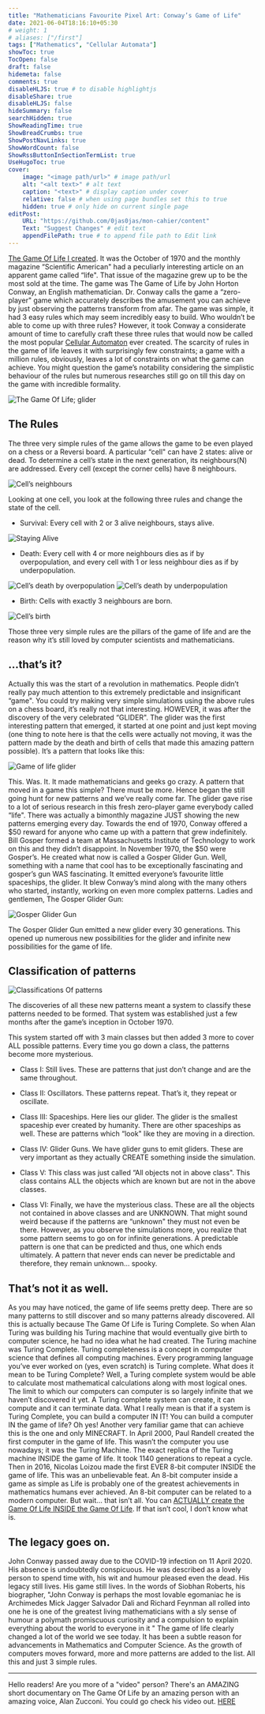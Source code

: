 ```yaml
---
title: "Mathematicians Favourite Pixel Art: Conway’s Game of Life"
date: 2021-06-04T18:16:10+05:30
# weight: 1
# aliases: ["/first"]
tags: ["Mathematics", "Cellular Automata"]
showToc: true
TocOpen: false
draft: false
hidemeta: false
comments: true
disableHLJS: true # to disable highlightjs
disableShare: true
disableHLJS: false
hideSummary: false
searchHidden: true
ShowReadingTime: true
ShowBreadCrumbs: true
ShowPostNavLinks: true
ShowWordCount: false
ShowRssButtonInSectionTermList: true
UseHugoToc: true
cover:
    image: "<image path/url>" # image path/url
    alt: "<alt text>" # alt text
    caption: "<text>" # display caption under cover
    relative: false # when using page bundles set this to true
    hidden: true # only hide on current single page
editPost:
    URL: "https://github.com/0jas0jas/mon-cahier/content"
    Text: "Suggest Changes" # edit text
    appendFilePath: true # to append file path to Edit link
---
```




[The Game Of Life I created](https://unsolicitedsite.netlify.app/game/). It was the October of 1970 and the monthly magazine “Scientific American" had a peculiarly interesting article on an apparent game called “life". That issue of the magazine grew up to be the most sold at the time. The game was The Game of Life by John Horton Conway, an English mathematician. Dr. Conway calls the game a “zero-player" game which accurately describes the amusement you can achieve by just observing the patterns transform from afar. The game was simple, it had 3 easy rules which may seem incredibly easy to build. Who wouldn’t be able to come up with three rules? However, it took Conway a considerate amount of time to carefully craft these three rules that would now be called the most popular [Cellular Automaton](https://en.wikipedia.org/wiki/Cellular_automaton) ever created. The scarcity of rules in the game of life leaves it with surprisingly few constraints; a game with a million rules, obviously, leaves a lot of constraints on what the game can achieve. You might question the game’s notability considering the simplistic behaviour of the rules but numerous researches still go on till this day on the game with incredible formality.

![The Game Of Life; glider](https://www.tutorialchip.com/wp-content/uploads/2011/04/Hacker-Glider-Emblem-Wallpaper.jpg)


## The Rules

The three very simple rules of the game allows the game to be even played on a chess or a Reversi board. A particular “cell" can have 2 states: alive or dead. To determine a cell’s state in the next generation, its neighbours(N) are addressed. Every cell (except the corner cells) have 8 neighbours. 

![Cell’s neighbours](../../pictures/Game%20Of%20Life/N.jpg)

Looking at one cell, you look at the following three rules and change the state of the cell.


- Survival: Every cell with 2 or 3 alive neighbours, stays alive.


![Staying Alive](../../pictures/Game%20Of%20Life/Staying%20Alive.jpg)

- Death: Every cell with 4 or more neighbours dies as if by overpopulation, and every cell with 1 or less neighbour dies as if by underpopulation.


![Cell’s death by overpopulation](../../pictures/Game%20Of%20Life/Death-overpopulation.jpg)
![Cell’s death by underpopulation](../../pictures/Game%20Of%20Life/Death-underpopulation.jpg)

- Birth: Cells with exactly 3 neighbours are born.


![Cell’s birth](../../pictures/Game%20Of%20Life/Birth.png)


Those three very simple rules are the pillars of the game of life and are the reason why it’s still loved by computer scientists and mathematicians.

## …that’s it?


Actually this was the start of a revolution in mathematics. People didn’t really pay much attention to this extremely predictable and insignificant “game". You could try making very simple simulations using the above rules on a chess board, it’s really not that interesting. HOWEVER, it was after the discovery of the very celebrated “GLIDER". The glider was the first interesting pattern that emerged, it started at one point and just kept moving (one thing to note here is that the cells were actually not moving, it was the pattern made by the death and birth of cells that made this amazing pattern possible). It’s a pattern that looks like this:

![Game of life glider](https://upload.wikimedia.org/wikipedia/commons/d/d0/Game_of_life_animated_glider_2.gif)


This. Was. It. It made mathematicians and geeks go crazy. A pattern that moved in a game this simple? There must be more. Hence began the still going hunt for new patterns and we’ve really come far. The glider gave rise to a lot of serious research in this fresh zero-player game everybody called “life". There was actually a bimonthly magazine JUST showing the new patterns emerging every day. Towards the end of 1970, Conway offered a $50 reward for anyone who came up with a pattern that grew indefinitely. Bill Gosper formed a team at Massachusetts Institute of Technology to work on this and they didn’t disappoint. In November 1970, the $50 were Gosper’s. He created what now is called a Gosper Glider Gun. Well, something with a name that cool has to be exceptionally fascinating and gosper’s gun WAS fascinating. It emitted everyone’s favourite little spaceships, the glider. It blew Conway’s mind along with the many others who started, instantly, working on even more complex patterns. Ladies and gentlemen, The Gosper Glider Gun:

![Gosper Glider Gun](https://www.conwaylife.com/w/images/b/b6/Gosperglidergun.gif)


The Gosper Glider Gun emitted a new glider every 30 generations. This opened up numerous new possibilities for the glider and infinite new possibilities for the game of life.

## Classification of patterns


![Classifications Of patterns](https://evolvingweb.ca/sites/default/files/inline-images/68747470733a2f2f6d656469612e67697068792e636f6d2f6d656469612f3456565a547654717a5252304255774e49482f67697068792e676966.gif)

The discoveries of all these new patterns meant a system to classify these patterns needed to be formed. That system was established just a few months after the game’s inception in October 1970.

This system started off with 3 main classes but then added 3 more to cover ALL possible patterns. Every time you go down a class, the patterns become more mysterious.

- Class I: Still lives. These are patterns that just don’t change and are the same throughout.

- Class II: Oscillators. These patterns repeat. That’s it, they repeat or oscillate.

- Class III: Spaceships. Here lies our glider. The glider is the smallest spaceship ever created by humanity. There are other spaceships as well. These are patterns which “look" like they are moving in a direction.

- Class IV: Glider Guns. We have glider guns to emit gliders. These are very important as they actually CREATE something inside the simulation.

- Class V: This class was just called “All objects not in above class". This class contains ALL the objects which are known but are not in the above classes.

- Class VI: Finally, we have the mysterious class. These are all the objects not contained in above classes and are UNKNOWN. That might sound weird because if the patterns are “unknown" they must not even be there. However, as you observe the simulations more, you realize that some pattern seems to go on for infinite generations. A predictable pattern is one that can be predicted and thus, one which ends ultimately. A pattern that never ends can never be predictable and therefore, they remain unknown… spooky.


## That’s not it as well.

As you may have noticed, the game of life seems pretty deep. There are so many patterns to still discover and so many patterns already discovered. All this is actually because The Game Of Life is Turing Complete. So when Alan Turing was building his Turing machine that would eventually give birth to computer science, he had no idea what he had created. The Turing machine was Turing Complete. Turing completeness is a concept in computer science that defines all computing machines. Every programming language you’ve ever worked on (yes, even scratch) is Turing complete. What does it mean to be Turing Complete? Well, a Turing complete system would be able to calculate most mathematical calculations along with most logical ones. The limit to which our computers can computer is so largely infinite that we haven’t discovered it yet. A Turing complete system can create, it can compute and it can terminate data. What I really mean is that if a system is Turing Complete, you can build a computer IN IT! You can build a computer IN the game of life? Oh yes! Another very familiar game that can achieve this is the one and only MINECRAFT. In April 2000, Paul Randell created the first computer in the game of life. This wasn’t the computer you use nowadays; it was the Turing Machine. The exact replica of the Turing machine INSIDE the game of life. It took 1140 generations to repeat a cycle. Then in 2016, Nicolas Loizou made the first EVER 8-bit computer INSIDE the game of life. This was an unbelievable feat. An 8-bit computer inside a game as simple as Life is probably one of the greatest achievements in mathematics humans ever achieved. An 8-bit computer can be related to a modern computer. But wait… that isn’t all. You can [ACTUALLY create the Game Of Life INSIDE the Game Of Life](https://www.youtube.com/watch?v=xP5-iIeKXE8). If that isn’t cool, I don’t know what is.

## The legacy goes on.

John Conway passed away due to the COVID-19 infection on 11 April 2020. His absence is undoubtedly conspicuous. He was described as a lovely person to spend time with, his wit and humour pleased even the dead. His legacy still lives. His game still lives. In the words of Siobhan Roberts, his biographer, "John Conway is perhaps the most lovable egomaniac he is Archimedes Mick Jagger Salvador Dali and Richard Feynman all rolled into one he is one of the greatest living mathematicians with a sly sense of humour a polymath promiscuous curiosity and a compulsion to explain everything about the world to everyone in it " The game of life clearly changed a lot of the world we see today. It has been a subtle reason for advancements in Mathematics and Computer Science. As the growth of computers moves forward, more and more patterns are added to the list. All this and just 3 simple rules. 

---

Hello readers!
Are you more of a "video" person? There's an AMAZING short documentary on The Game Of Life by an amazing person with an amazing voice, Alan Zucconi. You could go check his video out. [HERE](https://www.youtube.com/watch?v=Kk2MH9O4pXY) 